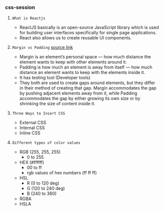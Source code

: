 ### css-session

1. `What is Reactjs` 
    - ReactJS basically is an open-source JavaScript library which is used for building user interfaces specifically for single page           applications. 
    - React also allows us to create reusable UI components.
    
2. `Margin vs Padding`  [source link](https://medium.com/frontendshortcut/margin-vs-padding-c1fc8ea8bfaf)
    - Margin is an element’s personal space — how much distance the element wants to keep with other elements around it.
    - Padding is how much an element is away from itself — how much distance an element wants to keep with the elements inside it.
    - It has testing tool (Developer tools)
    - They both are used to create gaps around elements, but they differ in their method of creating that gap. Margin accommodates the gap       by pushing adjacent elements away from it, while Padding accommodates the gap by either growing its own size or by shrinking the           size of content inside it.
    
4. `Three Ways to Insert CSS`
    - External CSS
    - Internal CSS
    - Inline CSS
    
 4. `Different types of color values`
    - RGB (255, 255, 255)
      - 0 to 255
    - HEX (#ffffff)
      - 00 to ff 
      - rgb values of hex numbers (ff ff ff)
    - HSL 
      - R (0 to 120 deg)
      - G (120 to 240 deg)
      - B (240 to 360)
    - RGBA
    - HSLA
